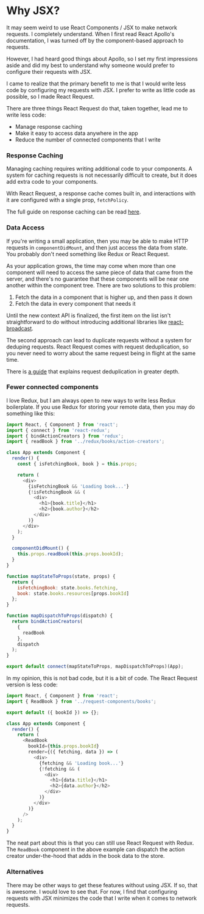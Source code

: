# Why JSX?

It may seem weird to use React Components / JSX to make network requests. I completely understand.
When I first read React Apollo's documentation, I was turned off by the component-based approach
to requests.

However, I had heard good things about Apollo, so I set my first impressions aside and did my
best to understand why someone would prefer to configure their requests with JSX.

I came to realize that the primary benefit to me is that I would write less code by configuring my
requests with JSX. I prefer to write as little code as possible, so I made React Request.

There are three things React Request do that, taken together, lead me to write less code:

* Manage response caching
* Make it easy to access data anywhere in the app
* Reduce the number of connected components that I write

### Response Caching

Managing caching requires writing additional code to your components. A system for caching requests is not
necessarily difficult to create, but it does add extra code to your components.

With React Request, a response cache comes built in, and interactions with it are configured with a single prop,
`fetchPolicy`.

The full guide on response caching can be read [here](./response-caching.md).

### Data Access

If you're writing a small application, then you may be able to make HTTP requests in `componentDidMount`,
and then just access the data from state. You probably don't need something like Redux or React Request.

As your application grows, the time may come when more than one component will need to access the same
piece of data that came from the server, and there's no guarantee that these components will be near one
another within the component tree. There are two solutions to this problem:

1. Fetch the data in a component that is higher up, and then pass it down
2. Fetch the data in every component that needs it

Until the new context API is finalized, the first item on the list isn't straightforward to do without
introducing additional libraries like [react-broadcast](https://github.com/ReactTraining/react-broadcast).

The second approach can lead to duplicate requests without a system for deduping requests. React Request
comes with request deduplication, so you never need to worry about the same request being in flight at
the same time.

There is [a guide](./request-deduplication.md) that explains request deduplication in greater depth.

### Fewer connected components

I love Redux, but I am always open to new ways to write less Redux boilerplate. If you use Redux
for storing your remote data, then you may do something like this:

```js
import React, { Component } from 'react';
import { connect } from 'react-redux';
import { bindActionCreators } from 'redux';
import { readBook } from '../redux/books/action-creators';

class App extends Component {
  render() {
    const { isFetchingBook, book } = this.props;

    return (
      <div>
        {isFetchingBook && 'Loading book...'}
        {!isFetchingBook && (
          <div>
            <h1>{book.title}</h1>
            <h2>{book.author}</h2>
          </div>
        )}
      </div>
    );
  }

  componentDidMount() {
    this.props.readBook(this.props.bookId);
  }
}

function mapStateToProps(state, props) {
  return {
    isFetchingBook: state.books.fetching,
    book: state.books.resources[props.bookId]
  };
}

function mapDispatchToProps(dispatch) {
  return bindActionCreators(
    {
      readBook
    },
    dispatch
  );
}

export default connect(mapStateToProps, mapDispatchToProps)(App);
```

In my opinion, this is not bad code, but it is a bit of code. The React Request version is
less code:

```js
import React, { Component } from 'react';
import { ReadBook } from '../request-components/books';

export default ({ bookId }) => {};

class App extends Component {
  render() {
    return (
      <ReadBook
        bookId={this.props.bookId}
        render={({ fetching, data }) => (
          <div>
            {fetching && 'Loading book...'}
            {!fetching && (
              <div>
                <h1>{data.title}</h1>
                <h2>{data.author}</h2>
              </div>
            )}
          </div>
        )}
      />
    );
  }
}
```

The neat part about this is that you can still use React Request with Redux. The `ReadBook` component
in the above example can dispatch the action creator under-the-hood that adds in the book data to
the store.

### Alternatives

There may be other ways to get these features without using JSX. If so, that is awesome. I would love
to see that. For now, I find that configuring requests with JSX minimizes the code that I write when
it comes to network requests.
